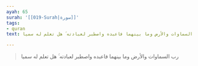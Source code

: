 ```yaml
---
ayah: 65
surah: '[[019-Surah|سورة]]'
tags:
- quran
text: رب السماوات والأرض وما بينهما فاعبده واصطبر لعبادته ۚ هل تعلم له سميا

---
```

> رب السماوات والأرض وما بينهما فاعبده واصطبر لعبادته ۚ هل تعلم له سميا
